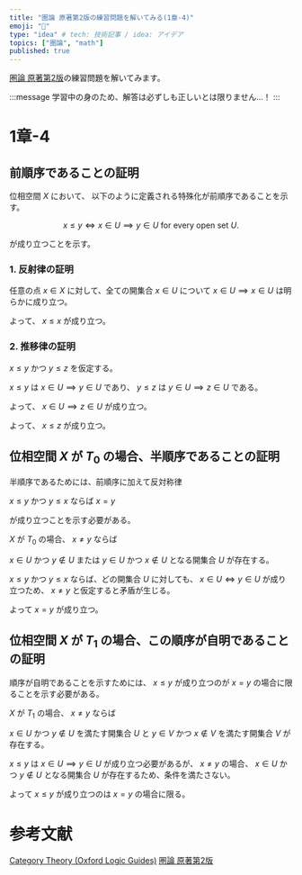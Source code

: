 ```yaml
---
title: "圏論 原著第2版の練習問題を解いてみる(1章-4)"
emoji: "🔄"
type: "idea" # tech: 技術記事 / idea: アイデア
topics: ["圏論", "math"]
published: true
---
```

[圏論 原著第2版](https://amzn.to/40w88Oq)の練習問題を解いてみます。

:::message
学習中の身のため、解答は必ずしも正しいとは限りません…！
:::

# 1章-4

## 前順序であることの証明

位相空間 $X$ において、 以下のように定義される特殊化が前順序であることを示す。

$$
x \leq y \iff x \in U \implies y \in U \ \text{for every open set } U.
$$

が成り立つことを示す。

### 1. 反射律の証明

任意の点 $x \in X$ に対して、全ての開集合 $x \in U$ について $x \in U \implies x \in U$ は明らかに成り立つ。

よって、 $x \leq x$ が成り立つ。

### 2. 推移律の証明

$x \leq y$ かつ $y \leq z$ を仮定する。

$x \leq y$ は $x \in U \implies y \in U$ であり、 $y \leq z$ は $y \in U \implies z \in U$ である。

よって、 $x \in U \implies z \in U$ が成り立つ。

よって、 $x \leq z$ が成り立つ。

## 位相空間 $X$ が $T_0$ の場合、半順序であることの証明

半順序であるためには、前順序に加えて反対称律

$x \leq y$ かつ $y \leq x$ ならば $x = y$

が成り立つことを示す必要がある。

$X$ が $T_0$ の場合、 $x \neq y$ ならば

$x \in U$ かつ $y \notin U$ または $y \in U$ かつ $x \notin U$ となる開集合 $U$ が存在する。

$x \leq y$ かつ $y \leq x$ ならば、どの開集合 $U$ に対しても、 $x \in U \iff y \in U$ が成り立つため、 $x \neq y$ と仮定すると矛盾が生じる。

よって $x = y$ が成り立つ。

## 位相空間 $X$ が $T_1$ の場合、この順序が自明であることの証明

順序が自明であることを示すためには、 $x \leq y$ が成り立つのが $x = y$ の場合に限ることを示す必要がある。

$X$ が $T_1$ の場合、 $x \neq y$ ならば

$x \in U$ かつ $y \notin U$ を満たす開集合 $U$ と $y \in V$ かつ $x \notin V$ を満たす開集合 $V$ が存在する。

$x \leq y$ は $x \in U \implies y \in U$ が成り立つ必要があるが、 $x \neq y$ の場合、 $x \in U$ かつ $y \notin U$ となる開集合 $U$ が存在するため、条件を満たさない。

よって $x \leq y$ が成り立つのは $x = y$ の場合に限る。

# 参考文献
[Category Theory (Oxford Logic Guides)](https://amzn.to/4awkkSJ)
[圏論 原著第2版](https://amzn.to/40w88Oq)
